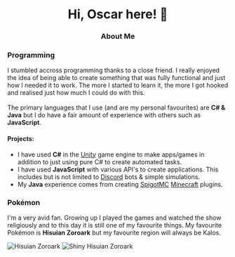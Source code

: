 <h1 align="center">Hi, Oscar here! 👋</h1>

<h3 align="center">About Me</h3>

### Programming
I stumbled accross programming thanks to a close friend. I really enjoyed the idea of being able to create something that was fully functional and just how I needed it to work. The more I started to learn it, the more I got hooked and realised just how much I could do with this.\
\
The primary languages that I use (and are my personal favourites) are **C# & Java** but I do have a fair amount of experience with others such as **JavaScript**.

#### Projects:
- I have used **C#** in the [Unity](https://unity.com/) game engine to make apps/games in addition to just using pure C# to create automated tasks.
- I have used **JavaScript** with various API's to create applications. This includes but is not limited to [Discord](https://discord.com/) bots & simple simulations.
- My **Java** experience comes from creating [SpigotMC](https://www.spigotmc.org/) [Minecraft](https://www.minecraft.net/) plugins.

### Pokémon
I'm a very avid fan. Growing up I played the games and watched the show religiously and to this day it is still one of my favourite things. My favourite Pokémon is **Hisuian Zoroark** but my favourite region will always be Kalos.

![Hisuian Zoroark](https://img.pokemondb.net/sprites/home/normal/zoroark-hisuian.png)
![Shiny Hisuian Zoroark](https://img.pokemondb.net/sprites/home/shiny/zoroark-hisuian.png)
